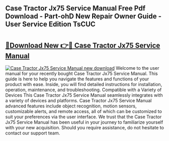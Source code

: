 ## Case Tractor Jx75 Service Manual Free Pdf Download - Part-ohD New Repair Owner Guide - User Service Edition TsCUC

# <h2><a href="http://bc48990.oget.top/?id=Case+Tractor+Jx75+Service+Manual">🔗Download New 👉🔴 Case Tractor Jx75 Service Manual</a></h2>

[![Case Tractor Jx75 Service Manual new download](https://i.imgur.com/5g1atiW.png)](http://bc48990.oget.top/?id=Case+Tractor+Jx75+Service+Manual)
Welcome to the user manual for your recently bought Case Tractor Jx75 Service Manual. This guide is here to help you navigate the features and functions of your product with ease. Inside, you will find detailed instructions for installation, operation, maintenance, and troubleshooting. Compatible with a Variety of Devices This Case Tractor Jx75 Service Manual seamlessly integrates with a variety of devices and platforms. Case Tractor Jx75 Service Manual advanced features include object recognition, motion sensors, customizable alerts, and remote access, all of which can be customized to suit your preferences via the user interface. We trust that the Case Tractor Jx75 Service Manual has been useful in your journey to familiarize yourself with your new acquisition. Should you require assistance, do not hesitate to contact our support team.
